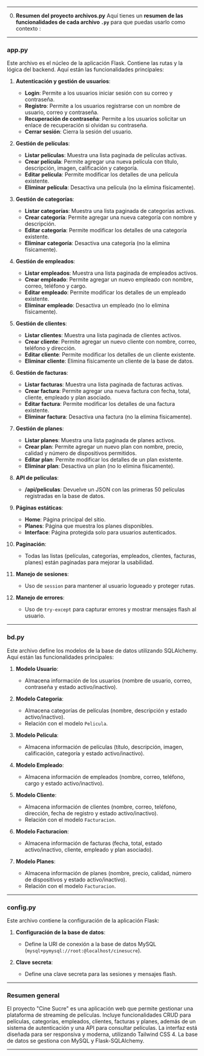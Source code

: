 
---
0. **Resumen del proyecto archivos.py** 
    Aquí tienes un **resumen de las funcionalidades de cada archivo `.py`** para que puedas usarlo como contexto :

---

### **app.py**  
Este archivo es el núcleo de la aplicación Flask. Contiene las rutas y la lógica del backend. Aquí están las funcionalidades principales:

1. **Autenticación y gestión de usuarios**:
   - **Login**: Permite a los usuarios iniciar sesión con su correo y contraseña.
   - **Registro**: Permite a los usuarios registrarse con un nombre de usuario, correo y contraseña.
   - **Recuperación de contraseña**: Permite a los usuarios solicitar un enlace de recuperación si olvidan su contraseña.
   - **Cerrar sesión**: Cierra la sesión del usuario.

2. **Gestión de películas**:
   - **Listar películas**: Muestra una lista paginada de películas activas.
   - **Crear película**: Permite agregar una nueva película con título, descripción, imagen, calificación y categoría.
   - **Editar película**: Permite modificar los detalles de una película existente.
   - **Eliminar película**: Desactiva una película (no la elimina físicamente).

3. **Gestión de categorías**:
   - **Listar categorías**: Muestra una lista paginada de categorías activas.
   - **Crear categoría**: Permite agregar una nueva categoría con nombre y descripción.
   - **Editar categoría**: Permite modificar los detalles de una categoría existente.
   - **Eliminar categoría**: Desactiva una categoría (no la elimina físicamente).

4. **Gestión de empleados**:
   - **Listar empleados**: Muestra una lista paginada de empleados activos.
   - **Crear empleado**: Permite agregar un nuevo empleado con nombre, correo, teléfono y cargo.
   - **Editar empleado**: Permite modificar los detalles de un empleado existente.
   - **Eliminar empleado**: Desactiva un empleado (no lo elimina físicamente).

5. **Gestión de clientes**:
   - **Listar clientes**: Muestra una lista paginada de clientes activos.
   - **Crear cliente**: Permite agregar un nuevo cliente con nombre, correo, teléfono y dirección.
   - **Editar cliente**: Permite modificar los detalles de un cliente existente.
   - **Eliminar cliente**: Elimina físicamente un cliente de la base de datos.

6. **Gestión de facturas**:
   - **Listar facturas**: Muestra una lista paginada de facturas activas.
   - **Crear factura**: Permite agregar una nueva factura con fecha, total, cliente, empleado y plan asociado.
   - **Editar factura**: Permite modificar los detalles de una factura existente.
   - **Eliminar factura**: Desactiva una factura (no la elimina físicamente).

7. **Gestión de planes**:
   - **Listar planes**: Muestra una lista paginada de planes activos.
   - **Crear plan**: Permite agregar un nuevo plan con nombre, precio, calidad y número de dispositivos permitidos.
   - **Editar plan**: Permite modificar los detalles de un plan existente.
   - **Eliminar plan**: Desactiva un plan (no lo elimina físicamente).

8. **API de películas**:
   - **/api/peliculas**: Devuelve un JSON con las primeras 50 películas registradas en la base de datos.

9. **Páginas estáticas**:
   - **Home**: Página principal del sitio.
   - **Planes**: Página que muestra los planes disponibles.
   - **Interface**: Página protegida solo para usuarios autenticados.

10. **Paginación**:
    - Todas las listas (películas, categorías, empleados, clientes, facturas, planes) están paginadas para mejorar la usabilidad.

11. **Manejo de sesiones**:
    - Uso de `session` para mantener al usuario logueado y proteger rutas.

12. **Manejo de errores**:
    - Uso de `try-except` para capturar errores y mostrar mensajes flash al usuario.

---

### **bd.py**  
Este archivo define los modelos de la base de datos utilizando SQLAlchemy. Aquí están las funcionalidades principales:

1. **Modelo Usuario**:
   - Almacena información de los usuarios (nombre de usuario, correo, contraseña y estado activo/inactivo).

2. **Modelo Categoria**:
   - Almacena categorías de películas (nombre, descripción y estado activo/inactivo).
   - Relación con el modelo `Pelicula`.

3. **Modelo Pelicula**:
   - Almacena información de películas (título, descripción, imagen, calificación, categoría y estado activo/inactivo).

4. **Modelo Empleado**:
   - Almacena información de empleados (nombre, correo, teléfono, cargo y estado activo/inactivo).

5. **Modelo Cliente**:
   - Almacena información de clientes (nombre, correo, teléfono, dirección, fecha de registro y estado activo/inactivo).
   - Relación con el modelo `Facturacion`.

6. **Modelo Facturacion**:
   - Almacena información de facturas (fecha, total, estado activo/inactivo, cliente, empleado y plan asociado).

7. **Modelo Planes**:
   - Almacena información de planes (nombre, precio, calidad, número de dispositivos y estado activo/inactivo).
   - Relación con el modelo `Facturacion`.

---

### **config.py**  
Este archivo contiene la configuración de la aplicación Flask:

1. **Configuración de la base de datos**:
   - Define la URI de conexión a la base de datos MySQL (`mysql+pymysql://root:@localhost/cinesucre`).

2. **Clave secreta**:
   - Define una clave secreta para las sesiones y mensajes flash.

---

### **Resumen general**  
El proyecto "Cine Sucre" es una aplicación web que permite gestionar una plataforma de streaming de películas. Incluye funcionalidades CRUD para películas, categorías, empleados, clientes, facturas y planes, además de un sistema de autenticación y una API para consultar películas. La interfaz está diseñada para ser responsiva y moderna, utilizando Tailwind CSS 4. La base de datos se gestiona con MySQL y Flask-SQLAlchemy.




---

